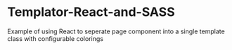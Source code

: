 # Templator-React-and-SASS
Example of using React to seperate page component into a single template class with configurable colorings
